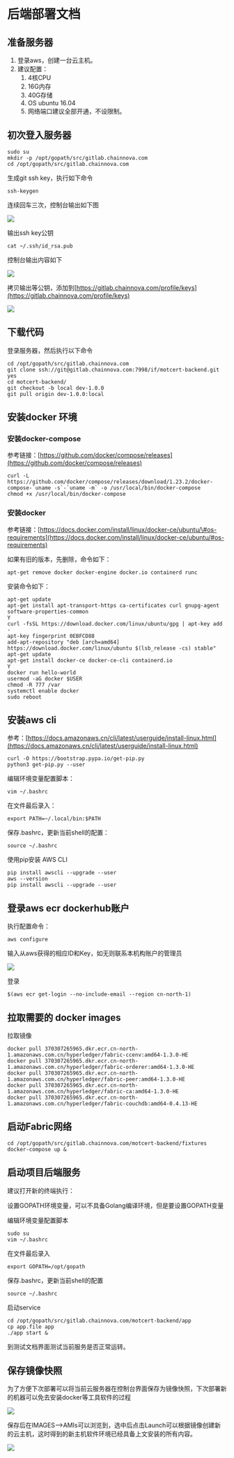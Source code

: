# 后端部署文档

## 准备服务器

1. 登录aws，创建一台云主机。
2. 建议配置：
   1. 4核CPU
   2. 16G内存
   3. 40G存储
   4. OS ubuntu 16.04
   5. 网络端口建议全部开通，不设限制。

## 初次登入服务器

```
sudo su
mkdir -p /opt/gopath/src/gitlab.chainnova.com
cd /opt/gopath/src/gitlab.chainnova.com
```

生成git ssh key，执行如下命令

```text
ssh-keygen
```

连续回车三次，控制台输出如下图

![](../.gitbook/assets/image%20%282%29.png)

 输出ssh key公钥

```text
cat ~/.ssh/id_rsa.pub
```

 控制台输出内容如下

![](../.gitbook/assets/image%20%281%29.png)

拷贝输出等公钥，添加到[https://gitlab.chainnova.com/profile/keys](https://gitlab.chainnova.com/profile/keys)

![](../.gitbook/assets/image%20%288%29.png)

## 下载代码

登录服务器，然后执行以下命令

```text
cd /opt/gopath/src/gitlab.chainnova.com
git clone ssh://git@gitlab.chainnova.com:7998/if/motcert-backend.git
yes
cd motcert-backend/
git checkout -b local dev-1.0.0
git pull origin dev-1.0.0:local
```

## 安装docker 环境

### 安装docker-compose 

参考链接：[https://github.com/docker/compose/releases](https://github.com/docker/compose/releases)

```text
curl -L https://github.com/docker/compose/releases/download/1.23.2/docker-compose-`uname -s`-`uname -m` -o /usr/local/bin/docker-compose
chmod +x /usr/local/bin/docker-compose
```

### 安装docker

参考链接：[https://docs.docker.com/install/linux/docker-ce/ubuntu/\#os-requirements](https://docs.docker.com/install/linux/docker-ce/ubuntu/#os-requirements)

如果有旧的版本，先删除，命令如下：

```text
apt-get remove docker docker-engine docker.io containerd runc
```

安装命令如下：

```text
apt-get update
apt-get install apt-transport-https ca-certificates curl gnupg-agent software-properties-common
Y
curl -fsSL https://download.docker.com/linux/ubuntu/gpg | apt-key add -
apt-key fingerprint 0EBFCD88
add-apt-repository "deb [arch=amd64] https://download.docker.com/linux/ubuntu $(lsb_release -cs) stable"
apt-get update
apt-get install docker-ce docker-ce-cli containerd.io
Y
docker run hello-world
usermod -aG docker $USER
chmod -R 777 /var
systemctl enable docker
sudo reboot
```

## 安装aws cli

参考：[https://docs.amazonaws.cn/cli/latest/userguide/install-linux.html](https://docs.amazonaws.cn/cli/latest/userguide/install-linux.html)

```text
curl -O https://bootstrap.pypa.io/get-pip.py
python3 get-pip.py --user
```

编辑环境变量配置脚本：

```text
vim ~/.bashrc
```

在文件最后录入：

```text
export PATH=~/.local/bin:$PATH
```

保存.bashrc，更新当前shell的配置：

```text
source ~/.bashrc
```

使用pip安装 AWS CLI

```text
pip install awscli --upgrade --user
aws --version
pip install awscli --upgrade --user
```

## 登录aws ecr dockerhub账户

执行配置命令：

```text
aws configure
```

输入从aws获得的相应ID和Key，如无则联系本机构账户的管理员

![](../.gitbook/assets/image%20%2820%29.png)

登录

```text
$(aws ecr get-login --no-include-email --region cn-north-1)
```

## 拉取需要的 docker images

拉取镜像

```text
docker pull 370307265965.dkr.ecr.cn-north-1.amazonaws.com.cn/hyperledger/fabric-ccenv:amd64-1.3.0-HE
docker pull 370307265965.dkr.ecr.cn-north-1.amazonaws.com.cn/hyperledger/fabric-orderer:amd64-1.3.0-HE
docker pull 370307265965.dkr.ecr.cn-north-1.amazonaws.com.cn/hyperledger/fabric-peer:amd64-1.3.0-HE
docker pull 370307265965.dkr.ecr.cn-north-1.amazonaws.com.cn/hyperledger/fabric-ca:amd64-1.3.0-HE
docker pull 370307265965.dkr.ecr.cn-north-1.amazonaws.com.cn/hyperledger/fabric-couchdb:amd64-0.4.13-HE
```

## 启动Fabric网络

```text
cd /opt/gopath/src/gitlab.chainnova.com/motcert-backend/fixtures
docker-compose up &
```

## 启动项目后端服务

建议打开新的终端执行：

设置GOPATH环境变量，可以不具备Golang编译环境，但是要设置GOPATH变量

编辑环境变量配置脚本

```text
sudo su
vim ~/.bashrc
```

在文件最后录入

```text
export GOPATH=/opt/gopath
```

保存.bashrc，更新当前shell的配置

```text
source ~/.bashrc
```

启动service

```text
cd /opt/gopath/src/gitlab.chainnova.com/motcert-backend/app
cp app.file app
./app start &
```

到测试文档界面测试当前服务是否正常运转。

## 保存镜像快照

为了方便下次部署可以将当前云服务器在控制台界面保存为镜像快照，下次部署新的机器可以免去安装docker等工具软件的过程

![](../.gitbook/assets/image%20%2834%29.png)



保存后在IMAGES--&gt;AMIs可以浏览到，选中后点击Launch可以根据镜像创建新的云主机，这时得到的新主机软件环境已经具备上文安装的所有内容。

![](../.gitbook/assets/image%20%2821%29.png)



